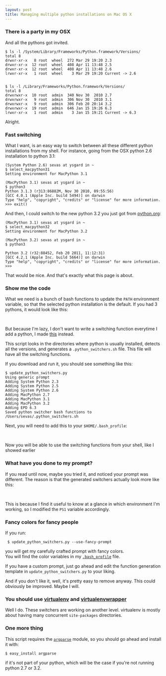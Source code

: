 ```yaml
---
layout: post
title: Managing multiple python installations on Mac OS X
---
```



### There is a party in my OSX

And all the pythons got invited.


    $ ls -l /System/Library/Frameworks/Python.framework/Versions/
    total 8
    drwxr-xr-x   8 root  wheel  272 Mar 29 19:20 2.3
    drwxr-xr-x  12 root  wheel  408 Apr 11 13:48 2.5
    drwxr-xr-x  12 root  wheel  408 Apr 11 13:48 2.6
    lrwxr-xr-x   1 root  wheel    3 Mar 29 19:20 Current -> 2.6


    $ ls -l /Library/Frameworks/Python.framework/Versions/
    total 8
    drwxrwxr-x  10 root  admin  340 Nov 30  2010 2.7
    drwxrwxr-x   9 root  admin  306 Nov 30  2010 3.1
    drwxrwxr-x   9 root  admin  306 Feb 20 20:14 3.2
    drwxrwxr-x  19 root  admin  646 Jan 15 19:26 6.3
    lrwxr-xr-x   1 root  admin    3 Jan 15 19:21 Current -> 6.3


Alright.



### Fast switching

What I want, is an easy way to switch between all these different
python installations from my shell. For instance, going from the OSX
python 2.6 installation to python 3.1:

    (System Python 2.6) sevas at ysgard in ~    
    $ select_macpython31    
    Setting environment for MacPython 3.1

    (MacPython 3.1) sevas at ysgard in ~    
    $ python3
    Python 3.1.3 (r313:86882M, Nov 30 2010, 09:55:56) 
    [GCC 4.0.1 (Apple Inc. build 5494)] on darwin
    Type "help", "copyright", "credits" or "license" for more information.
    >>> exit()
    

And then, I could switch to the new python 3.2 you just got from [python.org](http://www.python.org/download/):

    (MacPython 3.1) sevas at ysgard in ~    
    $ select_macpython32
    Setting environment for MacPython 3.2

    (MacPython 3.2) sevas at ysgard in ~    
    $ python3
    
    Python 3.2 (r32:88452, Feb 20 2011, 11:12:31) 
    [GCC 4.2.1 (Apple Inc. build 5664)] on darwin
    Type "help", "copyright", "credits" or "license" for more information.
    >>> 


That would be nice. And that's exactly what this page is about.


### Show me the code

What we need is a bunch of bash functions to update the ``PATH``
environment variable, so that the selected python installation is the
default. If you had 3 pythons, it would look like this:

<script src="https://gist.github.com/1021380.js?file=gistfile1.bash"> </script>
<br/>

But because I'm lazy, I don't want to write a switching
function everytime I add a python, I made
[this](https://github.com/sevas/dotfiles/blob/0.1/scripts/update_python_switchers.py)
instead. 

This script looks in the directories where python is usually installed,
detects all the versions, and generates a ``.python_switchers.sh``
file. This file will have all the switching functions.

If you download and run it, you should see something like this:

    $ update_python_switchers.py 
    Using generic prompt
    Adding System Python 2.3
    Adding System Python 2.5
    Adding System Python 2.6
    Adding MacPython 2.7
    Adding MacPython 3.1
    Adding MacPython 3.2
    Adding EPD 6.3
    Saved python switcher bash functions to /Users/sevas/.python_switchers.sh


Next, you will need to add this to your ``$HOME/.bash_profile``:

<script src="https://gist.github.com/1021386.js?file=gistfile1.bash"> </script>
<br/>

Now you will be able to use the switching functions from your shell,
like I showed earlier





### What have you done to my prompt?

If you read until now, maybe you tried it, and noticed your prompt was different.
The reason is that the generated switchers actually look more like this:

<script src="https://gist.github.com/1021391.js?file=gistfile1.bash"> </script>
<br/>

This is because I find it useful to know at a glance in which environment
I'm working, so I modified the ``PS1`` variable accordingly. 



### Fancy colors for fancy people

If you run:

     $ update_python_switchers.py --use-fancy-prompt
     
you will get my carefully crafted prompt with fancy colors.  
You will find the color variables in my
[``.bash_profile``](https://github.com/sevas/dotfiles/blob/master/.bash_profile
) file. 


If you have a custom prompt, just go ahead and edit the function
generation template in ``update_python_switchers.py`` to your liking. 

And if you don't like it, well, it's pretty easy to remove anyway.
This could obviously be improved. Maybe I will.


### You should use [virtualenv](http://www.virtualenv.org/en/latest/index.html ) and [virtualenvwrapper](http://www.doughellmann.com/projects/virtualenvwrapper/ ) 


Well I do. These switchers are working on another level.
virtualenv is mostly about having many concurrent ``site-packages`` directories.



### One more thing

This script requires the [``argparse``](http://code.google.com/p/argparse/) module, so you should go
ahead and install it with:

    $ easy_install argparse
    
if it's not part of your python, which will be the case if you're not
running python 2.7 or 3.2.
